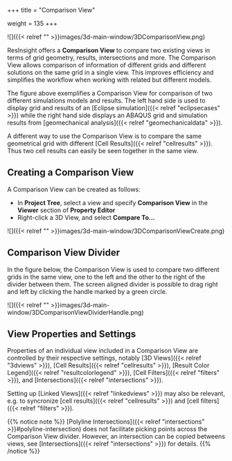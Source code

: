 +++
title = "Comparison View"

weight = 135
+++

![]({{< relref "" >}}images/3d-main-window/3DComparisonView.png)

ResInsight offers a **Comparison View** to compare two existing views in terms of grid geometry, results, intersections and more. 
The Comparison View allows comparison of information of different grids and different solutions on the same grid in a single view.
This improves efficiency and simplifies the workflow when working with related but different models.

The figure above exemplifies a Comparison View for comparison of two different simulations models and results. 
The left hand side is used to display grid and results of an [Eclipse simulation]({{< relref "eclipsecases" >}})
while the right hand side displays an ABAQUS grid and simulation results from [geomechanical analysis]({{< relref "geomechanicaldata" >}}). 

A different way to use the Comparison View is to compare the same geometrical grid with different [Cell Results]({{< relref "cellresults" >}}). 
Thus two cell results can easily be seen together in the same view.

## Creating a Comparison View

A Comparison View can be created as follows:

- In **Project Tree**, select a view and specify **Comparison View** in the **Viewer** section of **Property Editor**
- Right-click a 3D View, and select **Compare To...**


![]({{< relref "" >}}images/3d-main-window/3DComparisonViewCreate.png)

## Comparison View Divider

In the figure below, the Comparison View is used to compare two different grids in the same view, one to the left and the other to the right of the  divider between them.  The screen aligned divider is  possible to drag right and left by clicking the handle marked by a green circle.

![]({{< relref "" >}}images/3d-main-window/3DComparisonViewDividerHandle.png)

## View Properties and Settings

Properties of an individual view included in a Comparison View are controlled by their respective settings, notably 
[3D Views]({{< relref "3dviews" >}}), 
[Cell Results]({{< relref "cellresults" >}}), 
[Result Color Legend]({{< relref "resultcolorlegend" >}}), 
[Cell Filters]({{< relref "filters" >}}),
and [Intersections]({{< relref "intersections" >}}).

Setting up [Linked Views]({{< relref "linkedviews" >}}) may also be relevant, e.g. to syncronize [cell results]({{< relref "cellresults" >}})
and [cell filters]({{< relref "filters" >}}).

{{% notice note %}}
[Polyline Intersections]({{< relref "intersections" >}}#polyline-intersection) does not facilitate picking points across the Comparison View divider. However, an intersection can be copied betweens views, see [Intersections]({{< relref "intersections" >}}) for details.
{{% /notice %}}
